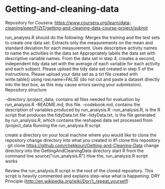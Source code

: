 # Getting-and-cleaning-data 
Repository for Cousera: https://www.coursera.org/learn/data-cleaning/peer/FIZtT/getting-and-cleaning-data-course-project/submit

run_analysis.R should do the following:
Merges the training and the test sets to create one data set.
Extracts only the measurements on the mean and standard deviation for each measurement.
Uses descriptive activity names to name the activities in the data set
Appropriately labels the data set with descriptive variable names.
From the data set in step 4, creates a second, independent tidy data set with the average of each variable for each activity and each subject.
Please upload the tidy data set created in step 5 of the instructions. 
Please upload your data set as a txt file created with write.table() using row.name=FALSE 
(do not cut and paste a dataset directly into the text box, as this may cause errors 
saving your submission).
Repository structure

-directory /project_data, contains all files needed for evaluation by run_analysis.R
-README.md, this file.
-codebook.md, contains the description of variables produced by run_analysis.R
-run_analysis.R, is the R script that produces the tidyData.txt file
-tidyData.txt, is the file generated by run_analysis.R, which contains the reshaped data set processed from /project_data
Running the run_analysis.R script

create a directory on your local machine where you would like to clone the repository
change directory into what you created in #1
clone this repository : git clone https://github.com/chekkouri/Getting-and-Cleaning-Data
change directory into the GettingAndCleaningData directory
start R from the command line
source("run_analysis.R")
How the, run_analysis.R script works

Review the run_analysis.R script in the root of the cloned repository.
This script is heavily commented and explains step-wise what is happening. DRY Principle (http://en.wikipedia.org/wiki/Don't_repeat_yourself)
